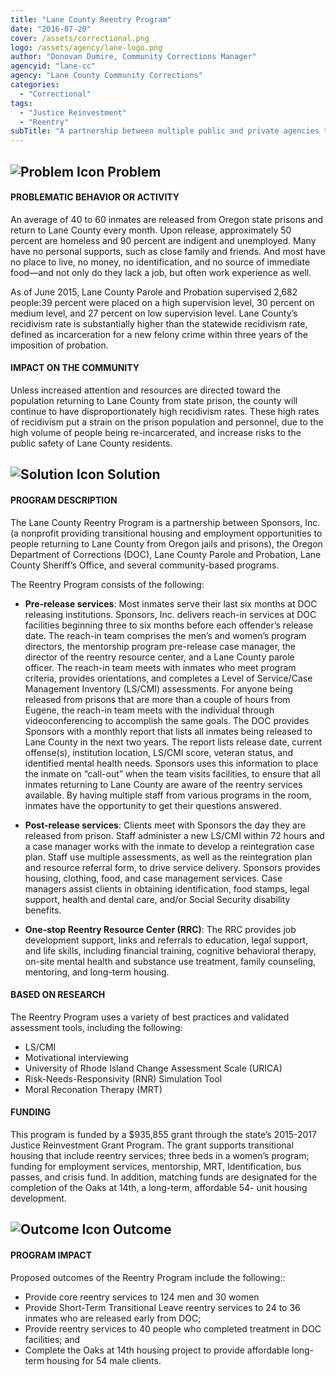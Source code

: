 ```yaml
---
title: "Lane County Reentry Program"
date: "2016-07-20"
cover: /assets/correctional.png
logo: /assets/agency/lane-logo.png
author: "Donovan Dumire, Community Corrections Manager"
agencyid: "lane-cc"
agency: "Lane County Community Corrections"
categories:
  - "Correctional"
tags:
  - "Justice Reinvestment"
  - "Reentry"
subTitle: "A partnership between multiple public and private agencies to provide services to offenders released in Lane County in order to reduce recidivism."
---
```


## ![Problem Icon](https://github.com/google/material-design-icons/raw/master/alert/1x_web/ic_error_outline_black_48dp.png "Problem") Problem

#### PROBLEMATIC BEHAVIOR OR ACTIVITY

An average of 40 to 60 inmates are released from Oregon state prisons and return to Lane County every month. Upon release, approximately 50 percent are homeless and 90 percent are indigent and unemployed. Many have no personal supports, such as close family and friends. And most have no place to live, no money, no identification, and no source of immediate food—and not only do they lack a job, but often work experience as well.

As of June 2015, Lane County Parole and Probation supervised 2,682 people:39 percent were placed on a high supervision level, 30 percent on medium level, and 27 percent on low supervision level. Lane County’s recidivism rate is substantially higher than the statewide recidivism rate, defined as incarceration for a new felony crime within three years of the imposition of probation.

#### IMPACT ON THE COMMUNITY

Unless increased attention and resources are directed toward the population returning to Lane County from state prison, the county will continue to have disproportionately high recidivism rates. These high rates of recidivism put a strain on the prison population and personnel, due to the high volume of people being re-incarcerated, and increase risks to the public safety of Lane County residents.

## ![Solution Icon](https://github.com/google/material-design-icons/raw/master/action/1x_web/ic_lightbulb_outline_black_48dp.png "Solution") Solution

#### PROGRAM DESCRIPTION

The Lane County Reentry Program is a partnership between Sponsors, Inc. (a nonprofit providing transitional housing and employment opportunities to people returning to Lane County from Oregon jails and prisons), the Oregon Department of Corrections (DOC), Lane County Parole and Probation, Lane County Sheriff’s Office, and several community-based programs.

The Reentry Program consists of the following:

* __Pre-release services__: Most inmates serve their last six months at DOC releasing institutions. Sponsors, Inc. delivers reach-in services at DOC facilities beginning three to six months before each offender’s release date. The reach-in team comprises the men’s and women’s program directors, the mentorship program pre-release case manager, the director of the reentry resource center, and a Lane County parole officer. The reach-in team meets with inmates who meet program criteria, provides orientations, and completes a Level of Service/Case Management Inventory (LS/CMI) assessments. For anyone being released from prisons that are more than a couple of hours from Eugene, the reach-in team meets with the individual through videoconferencing to accomplish the same goals. The DOC provides Sponsors with a monthly report that lists all inmates being released to Lane County in the next two years. The report lists release date, current offense(s), institution location, LS/CMI score, veteran status, and identified mental health needs. Sponsors uses this information to place the inmate on “call-out” when the team visits facilities, to ensure that all inmates returning to Lane County are aware of the reentry services available. By having multiple staff from various programs in the room, inmates have the opportunity to get their questions answered.

* __Post-release services__: Clients meet with Sponsors the day they are released from prison. Staff administer a new LS/CMI within 72 hours and a case manager works with the inmate to develop a reintegration case plan. Staff use multiple assessments, as well as the reintegration plan and resource referral form, to drive service delivery. Sponsors provides housing, clothing, food, and case management services. Case managers assist clients in obtaining identification, food stamps, legal support, health and dental care, and/or Social Security disability benefits.

* __One-stop Reentry Resource Center (RRC)__: The RRC provides job development support, links and referrals to education, legal support, and life skills, including financial training, cognitive behavioral therapy, on-site mental health and substance use treatment, family counseling, mentoring, and long-term housing.

#### BASED ON RESEARCH

The Reentry Program uses a variety of best practices and validated assessment tools, including the following:

* LS/CMI
* Motivational interviewing
* University of Rhode Island Change Assessment Scale (URICA)
* Risk-Needs-Responsivity (RNR) Simulation Tool
* Moral Reconation Therapy (MRT)

#### FUNDING

This program is funded by a $935,855 grant through the state’s 2015-2017 Justice Reinvestment Grant Program. The grant supports transitional housing that include reentry services; three beds in a women’s program; funding for employment services, mentorship, MRT, Identification, bus passes, and crisis fund. In addition, matching funds are designated for the completion of the Oaks at 14th, a long-term, affordable 54- unit housing development.

## ![Outcome Icon](https://github.com/google/material-design-icons/raw/master/action/1x_web/ic_view_list_black_48dp.png "Outcome") Outcome

#### PROGRAM IMPACT

Proposed outcomes of the Reentry Program include the following::

* Provide core reentry services to 124 men and 30 women
* Provide Short-Term Transitional Leave reentry services to 24 to 36 inmates who are released early from DOC;
* Provide reentry services to 40 people who completed treatment in DOC facilities; and
* Complete the Oaks at 14th housing project to provide affordable long-term housing for 54 male clients.
